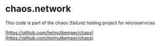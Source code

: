 # chaos.network

This code is part of the chaos (failure) testing project for microservices

[https://github.com/helmutkemper/chaos](https://github.com/helmutkemper/chaos)